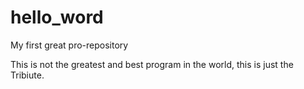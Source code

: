 # hello_word
My first great pro-repository

This is not the greatest and best program in the world, this is just the Tribiute.
